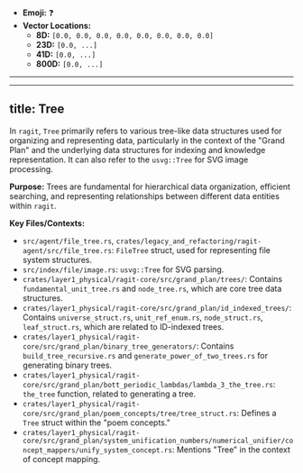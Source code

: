 - **Emoji:** ❓
- **Vector Locations:**
    - **8D:** `[0.0, 0.0, 0.0, 0.0, 0.0, 0.0, 0.0, 0.0]`
    - **23D:** `[0.0, ...]`
    - **41D:** `[0.0, ...]`
    - **800D:** `[0.0, ...]`

---

---
title: Tree
---

In `ragit`, `Tree` primarily refers to various tree-like data structures used for organizing and representing data, particularly in the context of the "Grand Plan" and the underlying data structures for indexing and knowledge representation. It can also refer to the `usvg::Tree` for SVG image processing.

**Purpose:** Trees are fundamental for hierarchical data organization, efficient searching, and representing relationships between different data entities within `ragit`.

**Key Files/Contexts:**
- `src/agent/file_tree.rs`, `crates/legacy_and_refactoring/ragit-agent/src/file_tree.rs`: `FileTree` struct, used for representing file system structures.
- `src/index/file/image.rs`: `usvg::Tree` for SVG parsing.
- `crates/layer1_physical/ragit-core/src/grand_plan/trees/`: Contains `fundamental_unit_tree.rs` and `node_tree.rs`, which are core tree data structures.
- `crates/layer1_physical/ragit-core/src/grand_plan/id_indexed_trees/`: Contains `universe_struct.rs`, `unit_ref_enum.rs`, `node_struct.rs`, `leaf_struct.rs`, which are related to ID-indexed trees.
- `crates/layer1_physical/ragit-core/src/grand_plan/binary_tree_generators/`: Contains `build_tree_recursive.rs` and `generate_power_of_two_trees.rs` for generating binary trees.
- `crates/layer1_physical/ragit-core/src/grand_plan/bott_periodic_lambdas/lambda_3_the_tree.rs`: `the_tree` function, related to generating a tree.
- `crates/layer1_physical/ragit-core/src/grand_plan/poem_concepts/tree/tree_struct.rs`: Defines a `Tree` struct within the "poem concepts."
- `crates/layer1_physical/ragit-core/src/grand_plan/system_unification_numbers/numerical_unifier/concept_mappers/unify_system_concept.rs`: Mentions "Tree" in the context of concept mapping.
